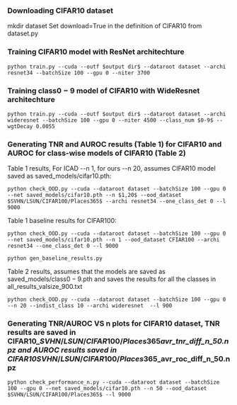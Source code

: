 ### Downloading CIFAR10 dataset 
   mkdir dataset
   Set download=True in the definition of CIFAR10 from dataset.py

### Training CIFAR10 model with ResNet architechture
    python train.py --cuda --outf $output dir$ --dataroot dataset --archi resnet34 --batchSize 100 --gpu 0 --niter 3700

### Training class$0-9$ model of CIFAR10 with WideResnet architechture
    python train.py --cuda --outf $output dir$ --dataroot dataset --archi wideresnet --batchSize 100 --gpu 0 --niter 4500 --class_num $0-9$ --wgtDecay 0.0055

### Generating TNR and AUROC results (Table 1) for CIFAR10 and AUROC for class-wise models of CIFAR10 (Table 2)
Table 1 results, For ICAD --n 1, for ours --n 20, assumes CIFAR10 model saved as saved_models/cifar10.pth:

    python check_OOD.py --cuda --dataroot dataset --batchSize 100 --gpu 0 --net saved_models/cifar10.pth --n $1,20$ --ood_dataset $SVHN/LSUN/CIFAR100/Places365$ --archi resnet34 --one_class_det 0 --l 9000

Table 1 baseline results for CIFAR100: 

    python check_OOD.py --cuda --dataroot dataset --batchSize 100 --gpu 0 --net saved_models/cifar10.pth --n 1 --ood_dataset CFIAR100 --archi resnet34 --one_class_det 0 --l 9000

    python gen_baseline_results.py

Table 2 results, assumes that the models are saved as saved_models/class$0-9$.pth and saves the results for all the classes in all_results_valsize_900.txt

    python check_OOD.py --cuda --dataroot dataset --batchSize 100 --gpu 0  --n 20 --indist_class 10 --archi wideresnet  --l 900

### Generating TNR/AUROC VS n plots for CIFAR10 dataset, TNR results are saved in CIFAR10_$SVHN/LSUN/CIFAR100/Places365$_avr_tnr_diff_n_50.npz and AUROC results saved in CIFAR10_$SVHN/LSUN/CIFAR100/Places365$_avr_roc_diff_n_50.npz
    python check_performance_n.py --cuda --dataroot dataset --batchSize 100 --gpu 0 --net saved_models/cifar10.pth --n 50 --ood_dataset $SVHN/LSUN/CIFAR100/Places365$ --l 9000
